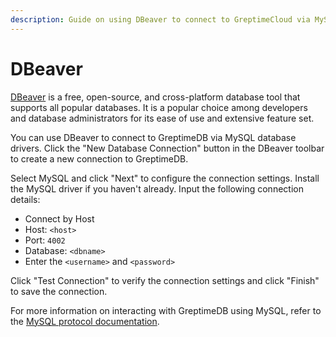 ```yaml
---
description: Guide on using DBeaver to connect to GreptimeCloud via MySQL database drivers.
---
```


# DBeaver

[DBeaver](https://dbeaver.io/) is a free, open-source, and cross-platform database tool that supports all popular databases. It is a popular choice among developers and database administrators for its ease of use and extensive feature set.

You can use DBeaver to connect to GreptimeDB via MySQL database drivers.
Click the "New Database Connection" button in the DBeaver toolbar to create a new connection to GreptimeDB.

Select MySQL and click "Next" to configure the connection settings.
Install the MySQL driver if you haven't already.
Input the following connection details:

- Connect by Host
- Host: `<host>`
- Port: `4002`
- Database: `<dbname>`
- Enter the `<username>` and `<password>`

Click "Test Connection" to verify the connection settings and click "Finish" to save the connection.

For more information on interacting with GreptimeDB using MySQL, refer to the [MySQL protocol documentation](https://docs.greptime.com/nightly/user-guide/protocols/mysql).
